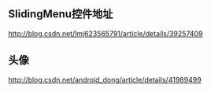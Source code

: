 ## SlidingMenu控件地址
http://blog.csdn.net/lmj623565791/article/details/39257409
## 头像
http://blog.csdn.net/android_dong/article/details/41989499